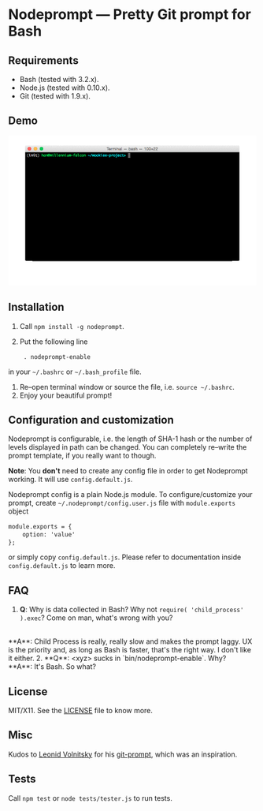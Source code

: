Nodeprompt &mdash; Pretty Git prompt for Bash
==================================================

## Requirements

* Bash (tested with 3.2.x).
* Node.js (tested with 0.10.x).
* Git (tested with 1.9.x).

## Demo

![Nodeprompt demo](demo/demo.gif?raw=true)

## Installation

1. Call `npm install -g nodeprompt`.
1. Put the following line

		. nodeprompt-enable

 in your `~/.bashrc` or `~/.bash_profile` file.
1. Re&ndash;open terminal window or source the file, i.e. `source ~/.bashrc`.
1. Enjoy your beautiful prompt!

## Configuration and customization

Nodeprompt is configurable, i.e. the length of SHA-1 hash or the number of levels 
displayed in path can be changed. You can completely re&ndash;write the prompt template, 
if you really want to though.

**Note**: You **don't** need to create any config file in order to get Nodeprompt working.
It will use `config.default.js`.

Nodeprompt config is a plain Node.js module. To configure/customize your prompt, 
create `~/.nodeprompt/config.user.js` file with `module.exports` object

	module.exports = {
		option: 'value'
	};

or simply copy `config.default.js`. Please refer to documentation inside `config.default.js`
to learn more.

## FAQ

1. **Q**: Why is data collected in Bash? Why not `require( 'child_process' ).exec`? Come on man, what's wrong with you?
 <br/> 
 **A**: Child Process is really, really slow and makes the prompt laggy. UX is the priority and, as long as Bash
 is faster, that's the right way. I don't like it either.
2. **Q**: &lt;xyz&gt; sucks in `bin/nodeprompt-enable`. Why?
 <br/> 
 **A**: It's Bash. So what?

## License
 
MIT/X11. See the [LICENSE](LICENSE) file to know more.

## Misc

Kudos to [Leonid Volnitsky](https://github.com/lvv) for his [git-prompt](https://github.com/lvv/git-prompt),
which was an inspiration.

## Tests

Call `npm test` or `node tests/tester.js` to run tests.